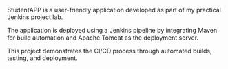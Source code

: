 StudentAPP is a user-friendly application developed as part of my practical Jenkins project lab.

The application is deployed using a Jenkins pipeline by integrating Maven for build automation and Apache Tomcat as the deployment server.

This project demonstrates the CI/CD process through automated builds, testing, and deployment.
